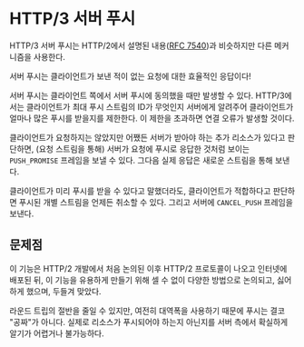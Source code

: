<!--
# HTTP/3 Server push

HTTP/3 server push is similar to what is described in HTTP/2 ([RFC
7540](https://httpwg.org/specs/rfc7540.html)), but uses different mechanisms.

A server push is effectively the response to a request that the client never
sent!

Server pushes are only allowed to happen if the client side has agreed to
them. In HTTP/3 the client even sets a limit for how many pushes it accepts
by informing the server what the max push stream ID is. Going over that limit
will cause a connection error.

If the server deems it likely that the client wants an extra resource that it
hasn't asked for but ought to have anyway, it can send a `PUSH_PROMISE` frame
(over the request stream) showing what the request looks like that the push is
a response to, and then send that actual response over a new stream.

Even when pushes have been said to be acceptable by the client before-hand,
each individual pushed stream can still be canceled at any time if the client
deems that suitable. It then sends a `CANCEL_PUSH` frame to the server.

## Problematic

Ever since this feature was first discussed in the HTTP/2 development and
later after the protocol shipped and has been deployed over the Internet, this
feature has been discussed, disliked and pounded up in countless different
ways in order to get it to become useful.

Pushing is never "free", since while it saves a half round-trip it still uses
bandwidth. It is often hard or impossible for the server-side to actually know
with a high level of certainty if a resource should be pushed or not.
-->

# HTTP/3 서버 푸시

HTTP/3 서버 푸시는 HTTP/2에서 설명된
내용([RFC 7540](https://httpwg.org/specs/rfc7540.html))과 비슷하지만
다른 메커니즘을 사용한다.

서버 푸시는 클라이언트가 보낸 적이 없는 요청에 대한 효율적인 응답이다!

서버 푸시는 클라이언트 쪽에서 서버 푸시에 동의했을 때만 발생할 수 있다. HTTP/3에서는
클라이언트가 최대 푸시 스트림의 ID가 무엇인지 서버에게 알려주어 클라이언트가 얼마나 많은
푸시를 받을지를 제한한다. 이 제한을 초과하면 연결 오류가 발생할 것이다.

클라이언트가 요청하지는 않았지만 어쨌든 서버가 받아야 하는 추가 리소스가 있다고 판단하면,
(요청 스트림을 통해) 서버가 요청에 푸시로 응답한 것처럼 보이는 `PUSH_PROMISE` 프레임을
보낼 수 있다. 그다음 실제 응답은 새로운 스트림을 통해 보낸다.

클라이언트가 미리 푸시를 받을 수 있다고 말했더라도, 클라이언트가 적합하다고 판단하면
푸시된 개별 스트림을 언제든 취소할 수 있다. 그리고 서버에 `CANCEL_PUSH` 프레임을 보낸다.

## 문제점

이 기능은 HTTP/2 개발에서 처음 논의된 이후 HTTP/2 프로토콜이 나오고 인터넷에 배포된 뒤,
이 기능을 유용하게 만들기 위해 셀 수 없이 다양한 방법으로 논의되고, 싫어하게 했으며, 두들겨 맞았다.

라운드 트립의 절반을 줄일 수 있지만, 여전히 대역폭을 사용하기 때문에 푸시는 결코 "공짜"가 아니다.
실제로 리소스가 푸시되어야 하는지 아닌지를 서버 측에서 확실하게 알기가 어렵거나 불가능하다.
